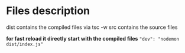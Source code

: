 # Files description

dist contains the compiled files via tsc -w
src contains the source files

**for fast reload it directly start with the compiled files**
`"dev": "nodemon dist/index.js"`
